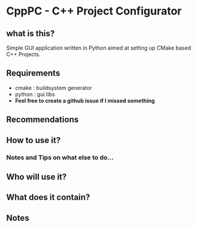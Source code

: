 # CppPC - C++ Project Configurator
## what is this?
Simple GUI application written in Python aimed at setting up CMake based C++ Projects.

[comment]: <> (TODO: Insert !["Picture of the script"]\(md/picofscript "The script"\), rmv escape sequencing...)

## Requirements 
- cmake : buildsystem generator
- python : gui libs
- **Feel free to create a github issue if I missed something**

## Recommendations


## How to use it?


### Notes and Tips on what else to do... 


## Who will use it?

## What does it contain?



## Notes

